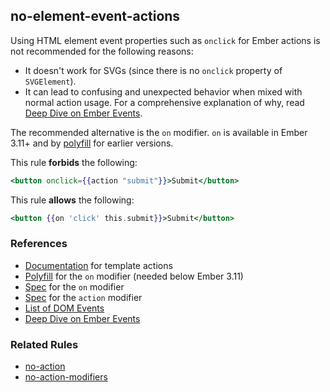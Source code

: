 ## no-element-event-actions

Using HTML element event properties such as `onclick` for Ember actions is not recommended for the following reasons:

* It doesn't work for SVGs (since there is no `onclick` property of `SVGElement`).
* It can lead to confusing and unexpected behavior when mixed with normal action usage. For a comprehensive explanation of why, read [Deep Dive on Ember Events].

The recommended alternative is the `on` modifier. `on` is available in Ember 3.11+ and by [polyfill](https://github.com/buschtoens/ember-on-modifier) for earlier versions.

This rule **forbids** the following:

```hbs
<button onclick={{action "submit"}}>Submit</button>
```

This rule **allows** the following:

```hbs
<button {{on 'click' this.submit}}>Submit</button>
```

### References

* [Documentation](https://guides.emberjs.com/release/templates/actions/) for template actions
* [Polyfill](https://github.com/buschtoens/ember-on-modifier) for the `on` modifier (needed below Ember 3.11)
* [Spec](http://api.emberjs.com/ember/release/classes/Ember.Templates.helpers/methods/fn?anchor=on) for the `on` modifier
* [Spec](https://api.emberjs.com/ember/release/classes/Ember.Templates.helpers/methods/action?anchor=action) for the `action` modifier
* [List of DOM Events](https://developer.mozilla.org/en-US/docs/Web/Events)
* [Deep Dive on Ember Events]

[Deep Dive on Ember Events]: https://medium.com/square-corner-blog/deep-dive-on-ember-events-cf684fd3b808

### Related Rules

* [no-action](no-action.md)
* [no-action-modifiers](no-action-modifiers.md)
